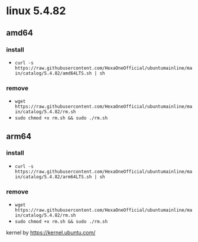 # linux 5.4.82
 
## amd64

### install

- `curl -s https://raw.githubusercontent.com/HexaOneOfficial/ubuntumainline/main/catalog/5.4.82/amd64LTS.sh | sh`
 
### remove
  
- `wget https://raw.githubusercontent.com/HexaOneOfficial/ubuntumainline/main/catalog/5.4.82/rm.sh` 
- `sudo chmod +x rm.sh && sudo ./rm.sh` 
 
## arm64

### install

- `curl -s https://raw.githubusercontent.com/HexaOneOfficial/ubuntumainline/main/catalog/5.4.82/arm64LTS.sh | sh`
 
### remove

- `wget https://raw.githubusercontent.com/HexaOneOfficial/ubuntumainline/main/catalog/5.4.82/rm.sh` 
- `sudo chmod +x rm.sh && sudo ./rm.sh` 
 
 
 
kernel by https://kernel.ubuntu.com/
